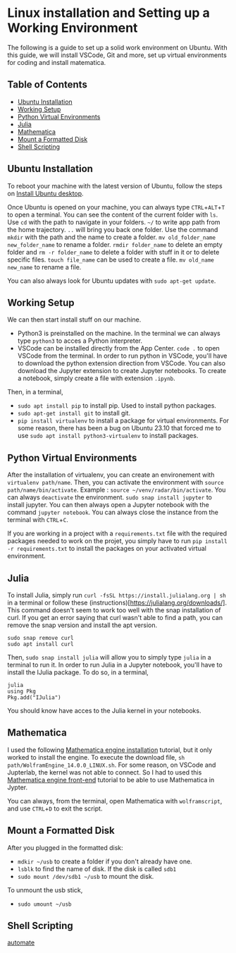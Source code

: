 # Linux installation and Setting up a Working Environment
The following is a guide to set up a solid work environment on Ubuntu. With this guide, we will install VSCode, Git and more, set up virtual environments for coding and install matematica. 

## Table of Contents
- [Ubuntu Installation](#ubuntu_installation)
- [Working Setup](#working_setup)
- [Python Virtual Environments](#python_virtual_environments)
- [Julia](#julia)
- [Mathematica](#mathematica)
- [Mount a Formatted Disk](#mount_a_formatted_disk)
- [Shell Scripting](#shell_scripting)

## Ubuntu Installation
To reboot your machine with the latest version of Ubuntu, follow the steps on [Install Ubuntu desktop](https://ubuntu.com/tutorials/install-ubuntu-desktop#1-overview).

Once Ubuntu is opened on your machine, you can always type `CTRL`+`ALT`+`T` to open a terminal. You can see the content of the current folder with `ls`. Use `cd` with the path to navigate in your folders. `~/` to write app path from the home trajectory. `..` will bring you back one folder. Use the command `mkdir` with the path and the name to create a folder. `mv old_folder_name new_folder_name` to rename a folder. `rmdir folder_name` to delete an empty folder and `rm -r folder_name` to delete a folder with stuff in it or to delete specific files. `touch file_name` can be used to create a file. `mv old_name new_name` to rename a file.

You can also always look for Ubuntu updates with `sudo apt-get update`.

## Working Setup
We can then start install stuff on our machine. 
* Python3 is preinstalled on the machine. In the terminal we can always type `python3` to acces a Python interpreter. 
* VSCode can be installed directly from the App Center. `code .` to open VSCode from the terminal. In order to run python in VSCode, you'll have to download the python extension direction from VSCode. You can also download the Jupyter extension to create Jupyter notebooks. To create a notebook, simply create a file with extension `.ipynb`.

Then, in a terminal,
* `sudo apt install pip` to install pip. Used to install python packages.
* `sudo apt-get install git` to install git.
* `pip install virtualenv` to install a package for virtual environments. For some reason, there has been a bug on Ubuntu 23.10 that forced me to use `sudo apt install python3-virtualenv` to install packages.

## Python Virtual Environments
After the installation of virtualenv, you can create an environement with `virtualenv path/name`. Then, you can activate the environment with `source path/name/bin/activate`. Example : `source ~/venv/radar/bin/activate`. You can always `deactivate` the environment. `sudo snap install jupyter` to install jupyter. You can then always open a Jupyter notebook with the command `jupyter notebook`. You can always close the instance from the terminal with `CTRL`+`C`.

If you are working in a project with a `requirements.txt` file with the required packages needed to work on the projet, you simply have to run `pip install -r requirements.txt` to install the packages on your activated virtual environment.

## Julia
To install Julia, simply run `curl -fsSL https://install.julialang.org | sh` in a terminal or follow these (instructions)[https://julialang.org/downloads/]. This command doesn't seem to work too well with the snap installation of curl. If you get an error saying that curl wasn't able to find a path, you can remove the snap version and install the apt version. 
```
sudo snap remove curl
sudo apt install curl
```
Then, `sudo snap install julia` will allow you to simply type `julia` in a terminal to run it. In order to run Julia in a Jupyter notebook, you'll have to install the IJulia package. To do so, in a terminal,
```
julia
using Pkg
Pkg.add("IJulia")
``` 
You should know have acces to the Julia kernel in your notebooks.

## Mathematica
I used the following [Mathematica engine installation](https://nicoguaro.github.io/posts/wolfram_jupyter/) tutorial, but it only worked to install the engine. To execute the download file, `sh path/WolframEngine_14.0.0_LINUX.sh`. For some reason, on VSCode and Jupterlab, the kernel was not able to connect. So I had to used this [Mathematica engine front-end](https://mathematica.stackexchange.com/questions/198839/how-to-add-a-front-end-to-the-free-wolfram-engine) tutorial to be able to use Mathematica in Jypter.

You can always, from the terminal, open Mathematica with `wolframscript`, and use `CTRL`+`D` to exit the script.

## Mount a Formatted Disk
After you plugged in the formatted disk:
* `mdkir ~/usb` to create a folder if you don't already have one.
* `lsblk` to find the name of disk. If the disk is called `sdb1`
* `sudo mount /dev/sdb1 ~/usb` to mount the disk.

To unmount the usb stick,
* `sudo umount ~/usb`

## Shell Scripting
[automate](https://blog.stackademic.com/automating-tasks-in-linux-using-cron-jobs-and-shell-scripting-6d23651b3c2c)


